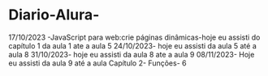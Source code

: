 # Diario-Alura-
17/10/2023 -JavaScript para web:crie páginas dinâmicas-hoje eu assisti do capítulo 1 da aula 1 ate a aula 5
24/10/2023- hoje eu assisti da aula 5 até a aula 8
31/10/2023- hoje eu assisti da aula 8 ate a aula 9
08/11/2023- Hoje eu assisti da aula 9 até a aula Capítulo 2- Funções- 6

